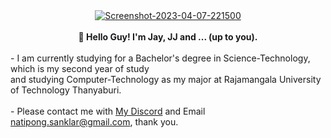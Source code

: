 <div align="center">
  <a href="https://ibb.co/xSs6VDZ"><img src="https://i.ibb.co/M2XcFXd/rememberurlie-logo.png" alt="Screenshot-2023-04-07-221500" border="0"></a>
</div>
<br>
<div align="center">
  <strong>👋 Hello Guy! I'm Jay, JJ and ... (up to you).</strong>
</div>
<br>
<div align="left">
- I am currently studying for a Bachelor's degree in Science-Technology, which is my second year of study
  <br>and studying Computer-Technology as my major at Rajamangala University of Technology Thanyaburi.
</div>
<br>
<div align="left">
- Please contact me with <a href="https://discordapp.com/users/161111988141817857">My Discord</a> and Email <a href="mailto:natipong.sanklar@gmail.com">natipong.sanklar@gmail.com</a>, thank you.
</div>
